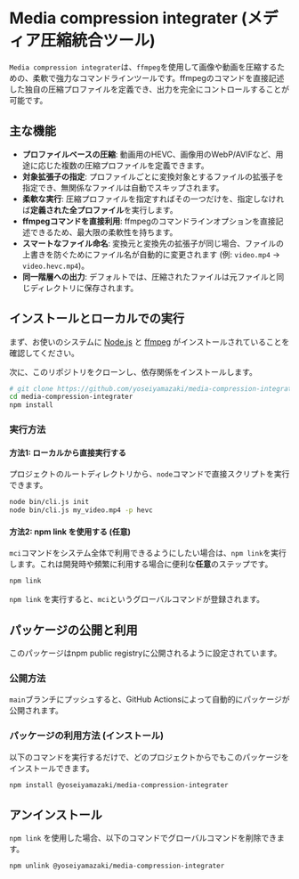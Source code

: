 # Media compression integrater (メディア圧縮統合ツール)

`Media compression integrater`は、`ffmpeg`を使用して画像や動画を圧縮するための、柔軟で強力なコマンドラインツールです。ffmpegのコマンドを直接記述した独自の圧縮プロファイルを定義でき、出力を完全にコントロールすることが可能です。

## 主な機能

-   **プロファイルベースの圧縮**: 動画用のHEVC、画像用のWebP/AVIFなど、用途に応じた複数の圧縮プロファイルを定義できます。
-   **対象拡張子の指定**: プロファイルごとに変換対象とするファイルの拡張子を指定でき、無関係なファイルは自動でスキップされます。
-   **柔軟な実行**: 圧縮プロファイルを指定すればその一つだけを、指定しなければ**定義された全プロファイル**を実行します。
-   **ffmpegコマンドを直接利用**: ffmpegのコマンドラインオプションを直接記述できるため、最大限の柔軟性を持ちます。
-   **スマートなファイル命名**: 変換元と変換先の拡張子が同じ場合、ファイルの上書きを防ぐためにファイル名が自動的に変更されます (例: `video.mp4` -> `video.hevc.mp4`)。
-   **同一階層への出力**: デフォルトでは、圧縮されたファイルは元ファイルと同じディレクトリに保存されます。

## インストールとローカルでの実行

まず、お使いのシステムに [Node.js](https://nodejs.org/ja/) と [ffmpeg](https://ffmpeg.org/download.html) がインストールされていることを確認してください。

次に、このリポジトリをクローンし、依存関係をインストールします。

```bash
# git clone https://github.com/yoseiyamazaki/media-compression-integrater.git
cd media-compression-integrater
npm install
```

### 実行方法

#### 方法1: ローカルから直接実行する
プロジェクトのルートディレクトリから、`node`コマンドで直接スクリプトを実行できます。

```bash
node bin/cli.js init
node bin/cli.js my_video.mp4 -p hevc
```

#### 方法2: npm link を使用する (任意)
`mci`コマンドをシステム全体で利用できるようにしたい場合は、`npm link`を実行します。これは開発時や頻繁に利用する場合に便利な**任意**のステップです。

```bash
npm link
```
`npm link` を実行すると、`mci`というグローバルコマンドが登録されます。

## パッケージの公開と利用

このパッケージはnpm public registryに公開されるように設定されています。

### 公開方法
`main`ブランチにプッシュすると、GitHub Actionsによって自動的にパッケージが公開されます。

### パッケージの利用方法 (インストール)
以下のコマンドを実行するだけで、どのプロジェクトからでもこのパッケージをインストールできます。

```bash
npm install @yoseiyamazaki/media-compression-integrater
```

## アンインストール
`npm link` を使用した場合、以下のコマンドでグローバルコマンドを削除できます。
```bash
npm unlink @yoseiyamazaki/media-compression-integrater
